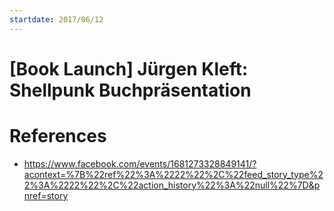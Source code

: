 ```yaml
---
startdate: 2017/06/12
---
```

# [Book Launch] Jürgen Kleft: Shellpunk Buchpräsentation

# References
* https://www.facebook.com/events/1681273328849141/?acontext=%7B%22ref%22%3A%2222%22%2C%22feed_story_type%22%3A%2222%22%2C%22action_history%22%3A%22null%22%7D&pnref=story
